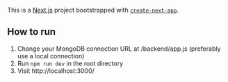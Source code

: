 This is a [Next.js](https://nextjs.org/) project bootstrapped with [`create-next-app`](https://github.com/vercel/next.js/tree/canary/packages/create-next-app).

## How to run

1. Change your MongoDB connection URL at /backend/app.js (preferably use a local connection)
2. Run `npm run dev` in the root directory
3. Visit http://localhost:3000/
